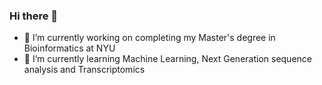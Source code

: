 ### Hi there 👋



- 🔭 I’m currently working on completing my Master's degree in Bioinformatics at NYU
- 🌱 I’m currently learning Machine Learning, Next Generation sequence analysis and Transcriptomics

